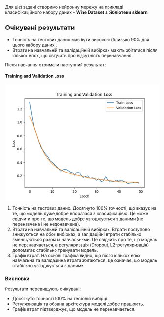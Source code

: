 Для цієї задачі створимо нейронну мережу на прикладі класифікаційного набору даних - **Wine Dataset з бібліотеки sklearn**


Очікувані результати
---
- Точність на тестових даних має бути високою (близько 90% для цього набору даних).
- Втрати на навчальній та валідаційній вибірках мають збігатися після кількох епох, що свідчить про відсутність перенавчання.

Після навчання отримали наступний результат:
#### Training and Validation Loss
![alt text](./Figure_1-TrainingAndValidationLoss.png "Training Loss")

1. Точність на тестових даних. Досягнуто 100% точності, що вказує на те, що модель дуже добре впоралася з класифікацією. Це може свідчити про те, що модель добре узгоджується з даними (не перенавчена і не недонавчена).
2. Втрати на навчальній та валідаційній вибірках. Втрати поступово знижуються на обох вибірках, а валідаційні втрати стабільно зменшуються разом із навчальними. Це свідчить про те, що модель не перенавчається, а регуляризація (Dropout, L2-регуляризація) допомагає стабільно тренувати модель.
3. Графік втрат. На основі графіка видно, що після кількох епох навчальна та валідаційна втрата збігаються. Це означає, що модель стабільно узгоджується з даними.

### Висновки
Результати перевищують очікувані:
- Досягнуто точності 100% на тестовій вибірці.
- Регуляризація та обрана архітектура моделі добре працюють.
- Графік втрат підтверджує, що модель не перенавчається.